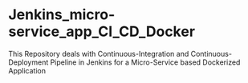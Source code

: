 # Jenkins_micro-service_app_CI_CD_Docker
This Repository deals with Continuous-Integration and Continuous-Deployment Pipeline in Jenkins for a Micro-Service based Dockerized Application 
